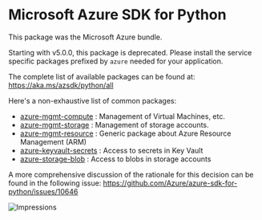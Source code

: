 # Microsoft Azure SDK for Python

This package was the Microsoft Azure bundle.

Starting with v5.0.0, this package is deprecated. Please install the service specific packages prefixed by `azure` needed for your application.

The complete list of available packages can be found at:
https://aka.ms/azsdk/python/all

Here's a non-exhaustive list of common packages:

-  [azure-mgmt-compute](https://pypi.python.org/pypi/azure-mgmt-compute) : Management of Virtual Machines, etc.
-  [azure-mgmt-storage](https://pypi.python.org/pypi/azure-mgmt-storage) : Management of storage accounts.
-  [azure-mgmt-resource](https://pypi.python.org/pypi/azure-mgmt-resource) : Generic package about Azure Resource Management (ARM)
-  [azure-keyvault-secrets](https://pypi.python.org/pypi/azure-keyvault-secrets) : Access to secrets in Key Vault
-  [azure-storage-blob](https://pypi.python.org/pypi/azure-storage-blob) : Access to blobs in storage accounts

A more comprehensive discussion of the rationale for this decision can be found in the following issue:
https://github.com/Azure/azure-sdk-for-python/issues/10646

![Impressions](https://azure-sdk-impressions.azurewebsites.net/api/impressions/azure-sdk-for-python%2Fazure%2FREADME.png)
